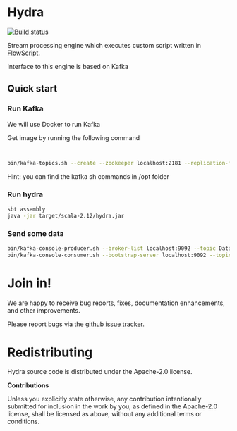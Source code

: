 # Hydra

[![Build status](https://travis-ci.org/carldata/hydra.svg?branch=master)](https://travis-ci.org/carldata/hydra)

Stream processing engine which executes custom script written in [FlowScript](http://github.com/carldata/flow-script).

Interface to this engine is based on Kafka
 
## Quick start

### Run Kafka

We will use Docker to run Kafka

Get image by running the following command

```docker pull spotify/kafka
```

```bash docker run -p 2181:2181 -p 9092:9092 spotify/kafka
```

```bin/kafka-topics.sh --create --zookeeper localhost:2181 --replication-factor 1 --partitions 1 --topic DataIn
bin/kafka-topics.sh --create --zookeeper localhost:2181 --replication-factor 1 --partitions 1 --topic DataOut
```

Hint: you can find the kafka sh commands in /opt folder

### Run hydra
 
 ```bash
sbt assembly
java -jar target/scala-2.12/hydra.jar 
 ```

### Send some data
```bash
bin/kafka-console-producer.sh --broker-list localhost:9092 --topic DataIn
bin/kafka-console-consumer.sh --bootstrap-server localhost:9092 --topic DataOut --from-beginning
```

 
# Join in!

We are happy to receive bug reports, fixes, documentation enhancements,
and other improvements.

Please report bugs via the
[github issue tracker](http://github.com/carldata/hydra/issues).



# Redistributing

Hydra source code is distributed under the Apache-2.0 license.

**Contributions**

Unless you explicitly state otherwise, any contribution intentionally submitted
for inclusion in the work by you, as defined in the Apache-2.0 license, shall be
licensed as above, without any additional terms or conditions.
